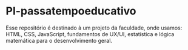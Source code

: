 # PI-passatempoeducativo
Esse repositório é destinado à um projeto da faculdade, onde usamos: HTML, CSS, JavaScript, fundamentos de UX/UI, estatística e lógica matemática para o desenvolvimento geral.

